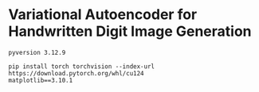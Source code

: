# Variational Autoencoder for Handwritten Digit Image Generation

```
pyversion 3.12.9

pip install torch torchvision --index-url https://download.pytorch.org/whl/cu124
matplotlib==3.10.1
```
